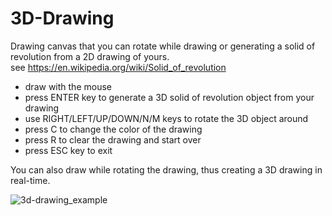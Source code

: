 # 3D-Drawing
Drawing canvas that you can rotate while drawing or generating a solid of revolution from a 2D drawing of yours.\
see https://en.wikipedia.org/wiki/Solid_of_revolution

* draw with the mouse
* press ENTER key to generate a 3D solid of revolution object from your drawing
* use RIGHT/LEFT/UP/DOWN/N/M keys to rotate the 3D object around
* press C to change the color of the drawing
* press R to clear the drawing and start over
* press ESC key to exit

You can also draw while rotating the drawing, thus creating a 3D drawing in real-time.


![3d-drawing_example](https://github.com/user-attachments/assets/495cec5b-9352-4453-821b-9db6b520640d)
